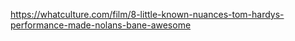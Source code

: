 https://whatculture.com/film/8-little-known-nuances-tom-hardys-performance-made-nolans-bane-awesome
